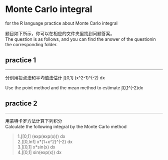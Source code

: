 # Monte Carlo integral

for the R language practice about Monte Carlo integral

题目如下所示，你可以在相应的文件夹里找到问题答案。<br>
The question is as follows, and you can find the answer of the questionin the corresponding folder.<br>



## practice 1 ##
------------------
分别用投点法和平均值法估计 ∫[0,1] (x^2-1)^(-2) dx<br>

Use the point method and the mean method to estimate ∫[0,1](1-x^2)^(-2)dx<br>


## practice 2 ##
------------------
用蒙特卡罗方法计算下列积分<br>
Calculate the following integral by the Monte Carlo method<br>

>1.∫[0,1] (exp(exp(x))) dx<br>
>2.∫[0,Inf] x*(1+x^2)^(-2) dx<br>
>3.∫[0,1] x*sin(x) dx<br>
>4.∫[0,1] sin(exp(x)) dx<br>

